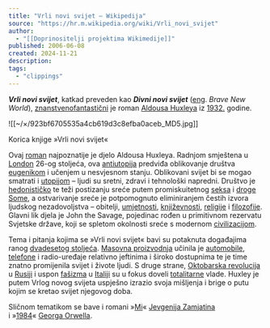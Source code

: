 ```yaml
---
title: "Vrli novi svijet – Wikipedija"
source: "https://hr.m.wikipedia.org/wiki/Vrli_novi_svijet"
author:
  - "[[Doprinositelji projektima Wikimedije]]"
published: 2006-06-08
created: 2024-11-21
description:
tags:
  - "clippings"
---
```

***Vrli novi svijet***, katkad preveden kao ***Divni novi svijet*** ([eng](https://hr.m.wikipedia.org/wiki/Engleski_jezik "Engleski jezik"). *Brave New World*), [znanstvenofantastični](https://hr.m.wikipedia.org/wiki/Znanstvena_fantastika "Znanstvena fantastika") je roman [Aldousa Huxleya](https://hr.m.wikipedia.org/wiki/Aldous_Huxley "Aldous Huxley") iz [1932.](https://hr.m.wikipedia.org/wiki/1932. "1932.") godine.

![[~/×/923bf6705535a4cb619d3c8efba0aceb_MD5.jpg]]

Korica knjige »Vrli novi svijet«

Ovaj [roman](https://hr.m.wikipedia.org/wiki/Roman "Roman") najpoznatije je djelo Aldousa Huxleya. Radnjom smještena u [London](https://hr.m.wikipedia.org/wiki/London "London") 26-og stoljeća, ova [antiutopija](https://hr.m.wikipedia.org/wiki/Distopija "Distopija") predviđa oblikovanje društva [eugenikom](https://hr.m.wikipedia.org/wiki/Eugenika "Eugenika") i učenjem u nesvjesnom stanju. Oblikovani svijet bi se mogao smatrati i [utopijom](https://hr.m.wikipedia.org/wiki/Utopija "Utopija") – ljudi su sretni, zdravi i tehnološki napredni. Društvo je [hedonističko](https://hr.m.wikipedia.org/wiki/Hedonizam "Hedonizam") te teži postizanju sreće putem promiskuitetnog [seksa](https://hr.m.wikipedia.org/wiki/Sno%C5%A1aj "Snošaj") i [droge](https://hr.m.wikipedia.org/wiki/Psihoaktivne_droge "Psihoaktivne droge") [Some](https://hr.m.wikipedia.org/w/index.php?title=Soma&action=edit&redlink=1 "Soma (stranica ne postoji)"), a ostvarivanje sreće je potpomognuto eliminiranjem čestih izvora ljudskog nezadovoljstva – obitelji, [umjetnosti](https://hr.m.wikipedia.org/wiki/Umjetnost "Umjetnost"), [književnosti](https://hr.m.wikipedia.org/wiki/Knji%C5%BEevnost "Književnost"), [religije](https://hr.m.wikipedia.org/wiki/Religija "Religija") i [filozofije](https://hr.m.wikipedia.org/wiki/Filozofija "Filozofija"). Glavni lik djela je John the Savage, pojedinac rođen u primitivnom rezervatu Svjetske države, koji se spletom okolnosti sreće s modernom [civilizacijom](https://hr.m.wikipedia.org/wiki/Civilizacija "Civilizacija").

Tema i pitanja kojima se »Vrli novi svijet« bavi su potaknuta događajima ranog [dvadesetog stoljeća](https://hr.m.wikipedia.org/wiki/20._stolje%C4%87e "20. stoljeće"). [Masovna proizvodnja](https://hr.m.wikipedia.org/wiki/Masovna_proizvodnja "Masovna proizvodnja") učinila je [automobile](https://hr.m.wikipedia.org/wiki/Automobil "Automobil"), [telefone](https://hr.m.wikipedia.org/wiki/Telefon "Telefon") i radio-uređaje relativno jeftinima i široko dostupnima te je time znatno promijenila svijet i živote ljudi. S druge strane, [Oktobarska revolucija](https://hr.m.wikipedia.org/wiki/Oktobarska_revolucija "Oktobarska revolucija") u [Rusiji](https://hr.m.wikipedia.org/wiki/Rusija "Rusija") i uspon [fašizma](https://hr.m.wikipedia.org/wiki/Fa%C5%A1izam "Fašizam") u [Italiji](https://hr.m.wikipedia.org/wiki/Italija "Italija") su u fokus doveli [totalitarne](https://hr.m.wikipedia.org/wiki/Totalitarizam "Totalitarizam") vlade. Huxley je putem Vrlog novog svijeta uspješno izrazio svoja mišljenja i brige o putu kojim se kretao svijet njegovog doba.

Sličnom tematikom se bave i romani »[Mi](https://hr.m.wikipedia.org/wiki/Mi_\(roman\) "Mi (roman)")« [Jevgenija Zamjatina](https://hr.m.wikipedia.org/wiki/Jevgenij_Zamjatin "Jevgenij Zamjatin") i »[1984](https://hr.m.wikipedia.org/wiki/1984._\(roman\) "1984. (roman)")« [Georga Orwella](https://hr.m.wikipedia.org/wiki/George_Orwell "George Orwell").